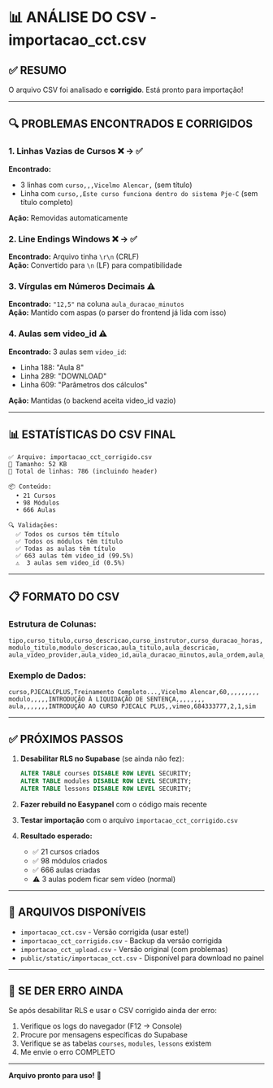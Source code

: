 # 📊 ANÁLISE DO CSV - importacao_cct.csv

## ✅ RESUMO

O arquivo CSV foi analisado e **corrigido**. Está pronto para importação!

---

## 🔍 PROBLEMAS ENCONTRADOS E CORRIGIDOS

### 1. **Linhas Vazias de Cursos** ❌ → ✅
**Encontrado:**
- 3 linhas com `curso,,,Vicelmo Alencar,` (sem título)
- Linha com `curso,,Este curso funciona dentro do sistema Pje-C` (sem título completo)

**Ação:** Removidas automaticamente

### 2. **Line Endings Windows** ❌ → ✅
**Encontrado:** Arquivo tinha `\r\n` (CRLF)  
**Ação:** Convertido para `\n` (LF) para compatibilidade

### 3. **Vírgulas em Números Decimais** ⚠️
**Encontrado:** `"12,5"` na coluna `aula_duracao_minutos`  
**Ação:** Mantido com aspas (o parser do frontend já lida com isso)

### 4. **Aulas sem video_id** ⚠️
**Encontrado:** 3 aulas sem `video_id`:
- Linha 188: "Aula 8"
- Linha 289: "DOWNLOAD"
- Linha 609: "Parâmetros dos cálculos"

**Ação:** Mantidas (o backend aceita video_id vazio)

---

## 📊 ESTATÍSTICAS DO CSV FINAL

```
✅ Arquivo: importacao_cct_corrigido.csv
📏 Tamanho: 52 KB
📝 Total de linhas: 786 (incluindo header)

📦 Conteúdo:
  • 21 Cursos
  • 98 Módulos  
  • 666 Aulas

🔍 Validações:
  ✅ Todos os cursos têm título
  ✅ Todos os módulos têm título
  ✅ Todas as aulas têm título
  ✅ 663 aulas têm video_id (99.5%)
  ⚠️  3 aulas sem video_id (0.5%)
```

---

## 📋 FORMATO DO CSV

### Estrutura de Colunas:
```csv
tipo,curso_titulo,curso_descricao,curso_instrutor,curso_duracao_horas,
modulo_titulo,modulo_descricao,aula_titulo,aula_descricao,
aula_video_provider,aula_video_id,aula_duracao_minutos,aula_ordem,aula_teste_gratis
```

### Exemplo de Dados:
```csv
curso,PJECALCPLUS,Treinamento Completo...,Vicelmo Alencar,60,,,,,,,,,
modulo,,,,,INTRODUÇÃO À LIQUIDAÇÃO DE SENTENÇA,,,,,,,,
aula,,,,,,,INTRODUÇÃO AO CURSO PJECALC PLUS,,vimeo,684333777,2,1,sim
```

---

## ✅ PRÓXIMOS PASSOS

1. **Desabilitar RLS no Supabase** (se ainda não fez):
   ```sql
   ALTER TABLE courses DISABLE ROW LEVEL SECURITY;
   ALTER TABLE modules DISABLE ROW LEVEL SECURITY;
   ALTER TABLE lessons DISABLE ROW LEVEL SECURITY;
   ```

2. **Fazer rebuild no Easypanel** com o código mais recente

3. **Testar importação** com o arquivo `importacao_cct_corrigido.csv`

4. **Resultado esperado:**
   - ✅ 21 cursos criados
   - ✅ 98 módulos criados
   - ✅ 666 aulas criadas
   - ⚠️ 3 aulas podem ficar sem vídeo (normal)

---

## 📁 ARQUIVOS DISPONÍVEIS

- `importacao_cct.csv` - Versão corrigida (usar este!)
- `importacao_cct_corrigido.csv` - Backup da versão corrigida
- `importacao_cct_upload.csv` - Versão original (com problemas)
- `public/static/importacao_cct.csv` - Disponível para download no painel

---

## 🐛 SE DER ERRO AINDA

Se após desabilitar RLS e usar o CSV corrigido ainda der erro:

1. Verifique os logs do navegador (F12 → Console)
2. Procure por mensagens específicas do Supabase
3. Verifique se as tabelas `courses`, `modules`, `lessons` existem
4. Me envie o erro COMPLETO

---

**Arquivo pronto para uso!** 🎉
